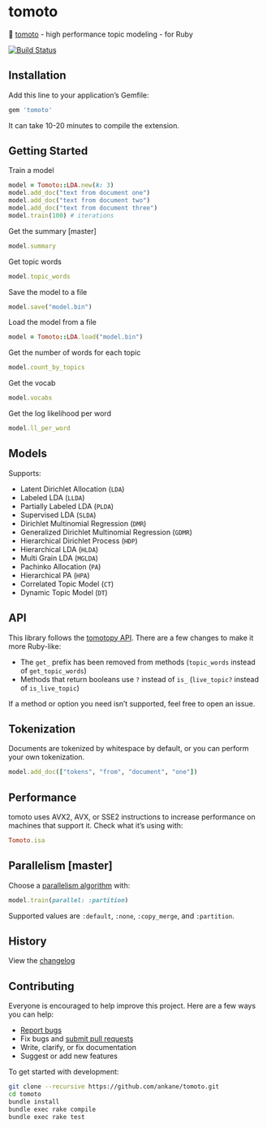 # tomoto

:tomato: [tomoto](https://github.com/bab2min/tomotopy) - high performance topic modeling - for Ruby

[![Build Status](https://travis-ci.org/ankane/tomoto.svg?branch=master)](https://travis-ci.org/ankane/tomoto)

## Installation

Add this line to your application’s Gemfile:

```ruby
gem 'tomoto'
```

It can take 10-20 minutes to compile the extension.

## Getting Started

Train a model

```ruby
model = Tomoto::LDA.new(k: 3)
model.add_doc("text from document one")
model.add_doc("text from document two")
model.add_doc("text from document three")
model.train(100) # iterations
```

Get the summary [master]

```ruby
model.summary
```

Get topic words

```ruby
model.topic_words
```

Save the model to a file

```ruby
model.save("model.bin")
```

Load the model from a file

```ruby
model = Tomoto::LDA.load("model.bin")
```

Get the number of words for each topic

```ruby
model.count_by_topics
```

Get the vocab

```ruby
model.vocabs
```

Get the log likelihood per word

```ruby
model.ll_per_word
```

## Models

Supports:

- Latent Dirichlet Allocation (`LDA`)
- Labeled LDA (`LLDA`)
- Partially Labeled LDA (`PLDA`)
- Supervised LDA (`SLDA`)
- Dirichlet Multinomial Regression (`DMR`)
- Generalized Dirichlet Multinomial Regression (`GDMR`)
- Hierarchical Dirichlet Process (`HDP`)
- Hierarchical LDA (`HLDA`)
- Multi Grain LDA (`MGLDA`)
- Pachinko Allocation (`PA`)
- Hierarchical PA (`HPA`)
- Correlated Topic Model (`CT`)
- Dynamic Topic Model (`DT`)

## API

This library follows the [tomotopy API](https://bab2min.github.io/tomotopy/v0.9.0/en/). There are a few changes to make it more Ruby-like:

- The `get_` prefix has been removed from methods (`topic_words` instead of `get_topic_words`)
- Methods that return booleans use `?` instead of `is_`  (`live_topic?` instead of `is_live_topic`)

If a method or option you need isn’t supported, feel free to open an issue.

## Tokenization

Documents are tokenized by whitespace by default, or you can perform your own tokenization.

```ruby
model.add_doc(["tokens", "from", "document", "one"])
```

## Performance

tomoto uses AVX2, AVX, or SSE2 instructions to increase performance on machines that support it. Check what it’s using with:

```ruby
Tomoto.isa
```

## Parallelism [master]

Choose a [parallelism algorithm](https://bab2min.github.io/tomotopy/v0.9.0/en/#parallel-sampling-algorithms) with:

```ruby
model.train(parallel: :partition)
```

Supported values are `:default`, `:none`, `:copy_merge`, and `:partition`.

## History

View the [changelog](https://github.com/ankane/tomoto/blob/master/CHANGELOG.md)

## Contributing

Everyone is encouraged to help improve this project. Here are a few ways you can help:

- [Report bugs](https://github.com/ankane/tomoto/issues)
- Fix bugs and [submit pull requests](https://github.com/ankane/tomoto/pulls)
- Write, clarify, or fix documentation
- Suggest or add new features

To get started with development:

```sh
git clone --recursive https://github.com/ankane/tomoto.git
cd tomoto
bundle install
bundle exec rake compile
bundle exec rake test
```
